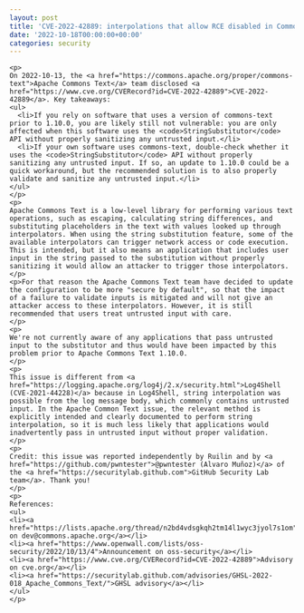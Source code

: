 ```yaml
---
layout: post
title: 'CVE-2022-42889: interpolations that allow RCE disabled in Commons Text 1.10.0'
date: '2022-10-18T00:00:00+00:00'
categories: security
---
```

    <p>
    On 2022-10-13, the <a href="https://commons.apache.org/proper/commons-text">Apache Commons Text</a> team disclosed <a href="https://www.cve.org/CVERecord?id=CVE-2022-42889">CVE-2022-42889</a>. Key takeaways:
    <ul>
      <li>If you rely on software that uses a version of commons-text prior to 1.10.0, you are likely still not vulnerable: you are only affected when this software uses the <code>StringSubstitutor</code> API without properly sanitizing any untrusted input.</li>
      <li>If your own software uses commons-text, double-check whether it uses the <code>StringSubstitutor</code> API without properly sanitizing any untrusted input. If so, an update to 1.10.0 could be a quick workaround, but the recommended solution is to also properly validate and sanitize any untrusted input.</li>
    </ul>
    </p>
    <p>
    Apache Commons Text is a low-level library for performing various text operations, such as escaping, calculating string differences, and substituting placeholders in the text with values looked up through interpolators. When using the string substitution feature, some of the available interpolators can trigger network access or code execution. This is intended, but it also means an application that includes user input in the string passed to the substitution without properly sanitizing it would allow an attacker to trigger those interpolators.
    </p>
    <p>For that reason the Apache Commons Text team have decided to update the configuration to be more "secure by default", so that the impact of a failure to validate inputs is mitigated and will not give an attacker access to these interpolators. However, it is still recommended that users treat untrusted input with care.
    </p>
    <p>
    We're not currently aware of any applications that pass untrusted input to the substitutor and thus would have been impacted by this problem prior to Apache Commons Text 1.10.0.
    </p>
    <p>
    This issue is different from <a href="https://logging.apache.org/log4j/2.x/security.html">Log4Shell (CVE-2021-44228)</a> because in Log4Shell, string interpolation was possible from the log message body, which commonly contains untrusted input. In the Apache Common Text issue, the relevant method is explicitly intended and clearly documented to perform string interpolation, so it is much less likely that applications would inadvertently pass in untrusted input without proper validation.
    </p>
    <p>
    Credit: this issue was reported independently by Ruilin and by <a href="https://github.com/pwntester">@pwntester (Alvaro Muñoz)</a> of the <a href="https://securitylab.github.com">GitHub Security Lab team</a>. Thank you!
    </p>
    <p>
    References:
    <ul>
    <li><a href="https://lists.apache.org/thread/n2bd4vdsgkqh2tm14l1wyc3jyol7s1om">Announcement on dev@commons.apache.org</a></li>
    <li><a href="https://www.openwall.com/lists/oss-security/2022/10/13/4">Announcement on oss-security</a></li>
    <li><a href="https://www.cve.org/CVERecord?id=CVE-2022-42889">Advisory on cve.org</a></li>
    <li><a href="https://securitylab.github.com/advisories/GHSL-2022-018_Apache_Commons_Text/">GHSL advisory</a></li>
    </ul>
    </p>
